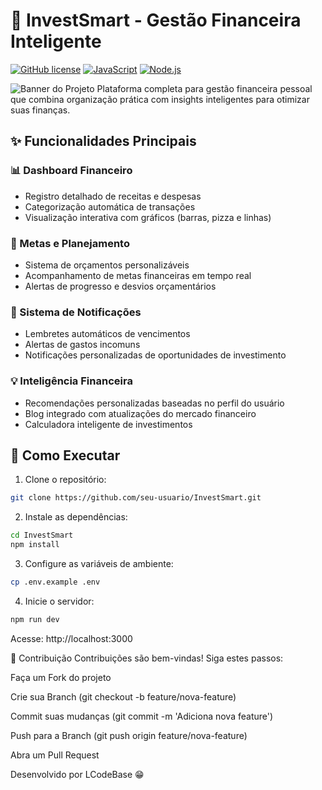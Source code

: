 # 💼 InvestSmart - Gestão Financeira Inteligente

[![GitHub license](https://img.shields.io/github/license/LcodeBase/InvestSmart?color=blue)](LICENSE)
[![JavaScript](https://img.shields.io/badge/JavaScript-ES6+-yellow.svg)](https://developer.mozilla.org/en-US/docs/Web/JavaScript)
[![Node.js](https://img.shields.io/badge/Node.js-18.x-green.svg)](https://nodejs.org/)

![Banner do Projeto](https://github.com/user-attachments/assets/c0afc3eb-e062-4b8e-b78c-38c92ccc6f20)
Plataforma completa para gestão financeira pessoal que combina organização prática com insights inteligentes para otimizar suas finanças.

## ✨ Funcionalidades Principais

### 📊 Dashboard Financeiro
- Registro detalhado de receitas e despesas
- Categorização automática de transações
- Visualização interativa com gráficos (barras, pizza e linhas)

### 🎯 Metas e Planejamento
- Sistema de orçamentos personalizáveis
- Acompanhamento de metas financeiras em tempo real
- Alertas de progresso e desvios orçamentários

### 🔔 Sistema de Notificações
- Lembretes automáticos de vencimentos
- Alertas de gastos incomuns
- Notificações personalizadas de oportunidades de investimento

### 💡 Inteligência Financeira
- Recomendações personalizadas baseadas no perfil do usuário
- Blog integrado com atualizações do mercado financeiro
- Calculadora inteligente de investimentos

## 🚀 Como Executar

1. Clone o repositório:
```bash
git clone https://github.com/seu-usuario/InvestSmart.git 
```
2. Instale as dependências:
```bash
cd InvestSmart
npm install
```
3. Configure as variáveis de ambiente:
```bash
cp .env.example .env
```
4. Inicie o servidor:
```bash
npm run dev
```
Acesse: http://localhost:3000



📝 Contribuição
Contribuições são bem-vindas! Siga estes passos:

Faça um Fork do projeto

Crie sua Branch (git checkout -b feature/nova-feature)

Commit suas mudanças (git commit -m 'Adiciona nova feature')

Push para a Branch (git push origin feature/nova-feature)

Abra um Pull Request


Desenvolvido por LCodeBase 😁
